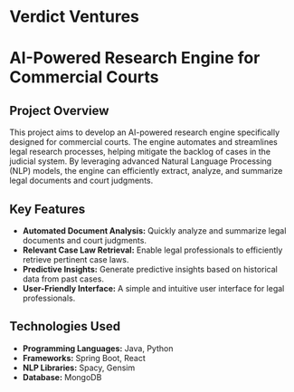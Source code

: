 # Verdict Ventures

# AI-Powered Research Engine for Commercial Courts

## Project Overview
This project aims to develop an AI-powered research engine specifically designed for commercial courts. The engine automates and streamlines legal research processes, helping mitigate the backlog of cases in the judicial system. By leveraging advanced Natural Language Processing (NLP) models, the engine can efficiently extract, analyze, and summarize legal documents and court judgments.

## Key Features
- **Automated Document Analysis:** Quickly analyze and summarize legal documents and court judgments.
- **Relevant Case Law Retrieval:** Enable legal professionals to efficiently retrieve pertinent case laws.
- **Predictive Insights:** Generate predictive insights based on historical data from past cases.
- **User-Friendly Interface:** A simple and intuitive user interface for legal professionals.

## Technologies Used
- **Programming Languages:** Java, Python
- **Frameworks:** Spring Boot, React
- **NLP Libraries:** Spacy, Gensim
- **Database:** MongoDB

